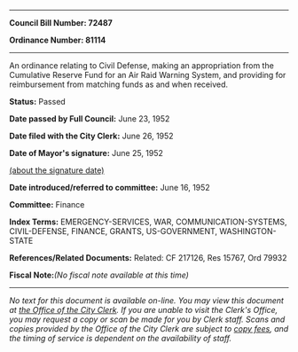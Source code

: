 

********

**Council Bill Number: 72487**
   
**Ordinance Number: 81114**
********

 An ordinance relating to Civil Defense, making an appropriation from the Cumulative Reserve Fund for an Air Raid Warning System, and providing for reimbursement from matching funds as and when received.

**Status:** Passed
   
**Date passed by Full Council:** June 23, 1952
   
**Date filed with the City Clerk:** June 26, 1952
   
**Date of Mayor's signature:** June 25, 1952
   
[(about the signature date)](/~public/approvaldate.htm)
   
   
   
**Date introduced/referred to committee:** June 16, 1952
   
**Committee:** Finance
   
   
**Index Terms:** EMERGENCY-SERVICES, WAR, COMMUNICATION-SYSTEMS, CIVIL-DEFENSE, FINANCE, GRANTS, US-GOVERNMENT, WASHINGTON-STATE

**References/Related Documents:** Related: CF 217126, Res 15767, Ord 79932

**Fiscal Note:**_(No fiscal note available at this time)_
********

_No text for this document is available on-line. You may view this document at [the Office of the City Clerk](http://www.seattle.gov/leg/clerk/contactUs.htm). If you are unable to visit the Clerk's Office, you may request a copy or scan be made for you by Clerk staff. Scans and copies provided by the Office of the City Clerk are subject to [copy fees](http://clerk.seattle.gov/~public/clerkfees.htm), and the timing of service is dependent on the availability of staff._

